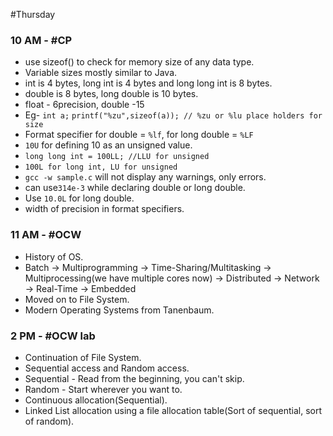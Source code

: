 #Thursday 
### 10 AM - #CP 
- use sizeof() to check for memory size of any data type.
- Variable sizes mostly similar to Java.
- int is 4 bytes, long int is 4 bytes and long long int is 8 bytes.
- double is 8 bytes, long double is 10 bytes.
- float - 6precision, double -15
- Eg- `int a;`
`printf("%zu",sizeof(a)); // %zu or %lu place holders for size`
- Format specifier for double = `%lf`, for long double = `%LF`
- `10U` for defining 10 as an unsigned value.
- `long long int = 100LL; //LLU for unsigned`
- `100L for long int, LU for unsigned` 
- `gcc -w sample.c` will not display any warnings, only errors.
- can use`314e-3` while declaring double or long double.
- Use `10.0L` for long double.
- width of precision in format specifiers.

### 11 AM - #OCW 
- History of OS.
- Batch -> Multiprogramming -> Time-Sharing/Multitasking -> Multiprocessing(we have multiple cores now) -> Distributed -> Network -> Real-Time -> Embedded
- Moved on to File System.
- Modern Operating Systems from Tanenbaum.

### 2 PM - #OCW lab
- Continuation of File System.
- Sequential access and Random access.
- Sequential - Read from the beginning, you can't skip.
- Random - Start wherever you want to.
- Continuous allocation(Sequential).
- Linked List allocation using a file allocation table(Sort of sequential, sort of random).